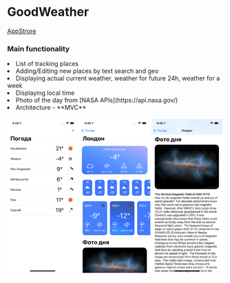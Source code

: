 # GoodWeather
[AppStrore](https://apps.apple.com/ru/app/goodweather/id1550932485?l=en)

### Main functionality
<li> List of tracking places
<li> Adding/Editing new places by text search and geo
<li> Displaying actual current weather, weather for future 24h, weather for a week
<li> Displaying local time
<li> Photo of the day from [NASA APIs](https://api.nasa.gov/)
<li> Architecture - **MVC**
  
![Screenshots](https://github.com/LDDmarc/GoodWeather/blob/master/Design/ScreenShots/Screenshot%202022-06-16%20at%2010.56.29.png)
  
